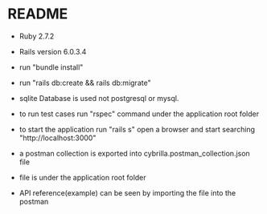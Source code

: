 # README

* Ruby 2.7.2

* Rails version 6.0.3.4

* run "bundle install"

* run "rails db:create && rails db:migrate"

* sqlite Database is used not postgresql or mysql.

* to run test cases run "rspec" command under the application root folder

* to start the application run "rails s" open a browser and start searching "http://localhost:3000"

* a postman collection is exported into cybrilla.postman_collection.json file

* file is under the application root folder

* API reference(example) can be seen by importing the file into the postman
